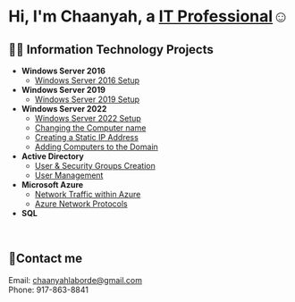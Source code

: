 <h1>Hi, I'm Chaanyah, a <a href="https://linkedin.com/in/claborde/">IT Professional</a>☺</h1>

<h2>👨‍💻 Information Technology Projects</h2>

- <b>Windows Server 2016</b>
  - [Windows Server 2016 Setup](https://github.com/clabordec/windows-server-2016)
- <b>Windows Server 2019</b>
  - [Windows Server 2019 Setup](https://github.com/clabordec/windows-server-2019)
- <b>Windows Server 2022</b>
  - [Windows Server 2022 Setup](https://github.com/clabordec/windows-server-2022)
  - [Changing the Computer name](https://github.com/clabordec/changing-computer-name)
  - [Creating a Static IP Address](https://github.com/clabordec/static-ip-address)
  - [Adding Computers to the Domain](https://github.com/clabordec/adding-computer-to-domain)
- <b>Active Directory</b>
  - [User & Security Groups Creation](https://github.com/clabordec/user-security-group-creation)
  - [User Management](https://github.com/clabordec/user-management)
- <b>Microsoft Azure</b>
  - [Network Traffic within Azure](https://github.com/clabordec/azure-virtual-machines)
  - [Azure Network Protocols](https://github.com/clabordec/azure-network-protocols)
- <b>SQL</b>
  


<br>


<h2>🤳Contact me</h2>
Email: <a href="mailto:chaanyahlaborde@gmail.com" target="_blank">chaanyahlaborde@gmail.com</a> <br>
Phone: 917-863-8841
